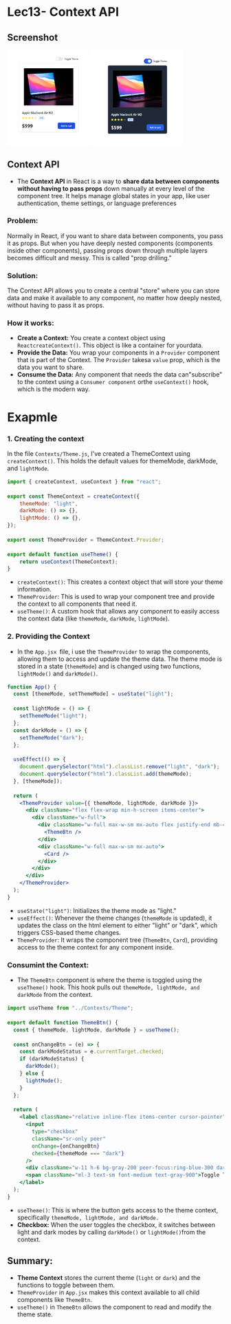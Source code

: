 # Lec13- Context API

## Screenshot
<img src="Screenshot 2024-10-03 111807.png" width="190">
<img src="Screenshot%202024-10-03%20110453.png" alt="Description" width="215">

## Context API
- The **Context API** in React is a way to **share data between components without having to pass props** down manually at every level of the component tree. It helps manage global states in your app, like user authentication, theme settings, or language preferences

### Problem:
Normally in React, if you want to share data between components, you pass it as props. But when you have deeply nested components (components inside other components), passing props down through multiple layers becomes difficult and messy. This is called "prop drilling."

### Solution:
The Context API allows you to create a central "store" where you can store data and make it available to any component, no matter how deeply nested, without having to pass it as props.

### How it works:
- **Create a Context:** You create a context object using `ReactcreateContext()`. This object is like a container for yourdata.
- **Provide the Data:** You wrap your components in a `Provider` component that is part of the Context. The `Provider` takesa `value` prop, which is the data you want to share.
- **Consume the Data:** Any component that needs the data can"subscribe" to the context using a `Consumer component` orthe `useContext()` hook, which is the modern way.
    
# Exapmle 
### 1. Creating the context
In the file `Contexts/Theme.js`, I've created a ThemeContext using `createContext()`. This holds the default values for themeMode, darkMode, and `lightMode`.
```js
import { createContext, useContext } from "react";

export const ThemeContext = createContext({
    themeMode: "light",
    darkMode: () => {},
    lightMode: () => {},
});

export const ThemeProvider = ThemeContext.Provider;

export default function useTheme() {
    return useContext(ThemeContext);
}
```
- `createContext()`: This creates a context object that will store your theme information.
- `ThemeProvider`: This is used to wrap your component tree and provide the context to all components that need it.
- `useTheme()`: A custom hook that allows any component to easily access the context data (like `themeMode`, `darkMode`, `lightMode`).

### 2. Providing the Context
- In the `App.jsx `file, i use the `ThemeProvider` to wrap the components, allowing them to access and update the theme data. The theme mode is stored in a state (`themeMode`) and is changed using two functions, `lightMode()` and `darkMode()`.

```jsx
function App() {
  const [themeMode, setThemeMode] = useState("light");

  const lightMode = () => {
    setThemeMode("light");
  };
  const darkMode = () => {
    setThemeMode("dark");
  };

  useEffect(() => {
    document.querySelector("html").classList.remove("light", "dark");
    document.querySelector("html").classList.add(themeMode);
  }, [themeMode]);

  return (
    <ThemeProvider value={{ themeMode, lightMode, darkMode }}>
      <div className="flex flex-wrap min-h-screen items-center">
        <div className="w-full">
          <div className="w-full max-w-sm mx-auto flex justify-end mb-4">
            <ThemeBtn />
          </div>
          <div className="w-full max-w-sm mx-auto">
            <Card />
          </div>
        </div>
      </div>
    </ThemeProvider>
  );
}
```
- `useState("light")`: Initializes the theme mode as "light."
- `useEffect()`: Whenever the theme changes (`themeMode` is updated), it updates the class on the html element to either "light" or "dark", which triggers CSS-based theme changes.
- `ThemeProvider`: It wraps the component tree (`ThemeBtn`, `Card`), providing access to the theme context for any component inside.

### Consumint the Context:
- The `ThemeBtn` component is where the theme is toggled using the `useTheme()` hook. This hook pulls out `themeMode, lightMode, and darkMode` from the context.

```jsx
import useTheme from "../Contexts/Theme";

export default function ThemeBtn() {
  const { themeMode, lightMode, darkMode } = useTheme();

  const onChangeBtn = (e) => {
    const darkModeStatus = e.currentTarget.checked;
    if (darkModeStatus) {
      darkMode();
    } else {
      lightMode();
    }
  };

  return (
    <label className="relative inline-flex items-center cursor-pointer">
      <input
        type="checkbox"
        className="sr-only peer"
        onChange={onChangeBtn}
        checked={themeMode === "dark"}
      />
      <div className="w-11 h-6 bg-gray-200 peer-focus:ring-blue-300 dark:peer-focus:ring-blue-800 rounded-full peer-checked:bg-blue-600"></div>
      <span className="ml-3 text-sm font-medium text-gray-900">Toggle Theme</span>
    </label>
  );
}
```
- `useTheme()`: This is where the button gets access to the theme context, specifically `themeMode, lightMode, and darkMode.`
- **Checkbox:** When the user toggles the checkbox, it switches between light and dark modes by calling `darkMode()` or `lightMode()`from the context.

## Summary:
- **Theme Context** stores the current theme (`light` or `dark`) and the functions to toggle between them.
- `ThemeProvider` in `App.jsx` makes this context available to all child components like `ThemeBtn`.
- `useTheme()` in `ThemeBtn` allows the component to read and modify the theme state.




